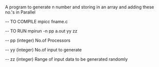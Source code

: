 A program to generate n number and storing in an array and adding these no.'s in Parallel 

--	TO COMPILE	mpicc fname.c

--	TO RUN		mpirun -n pp a.out yy zz

--	pp (integer) No.of Processors

--	yy (integer) No.of input to generate

--	zz (integer) Range of input data to be generated randomly
